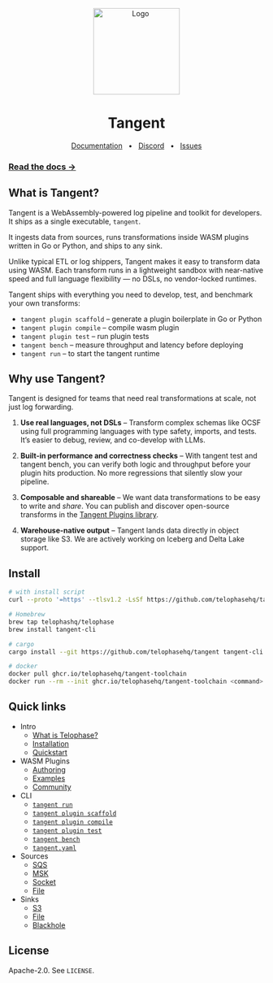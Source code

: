 <p align="center">
  <img src="https://github.com/user-attachments/assets/7da02584-0a4e-4e41-af6d-61cb081029c4" alt="Logo" height=170>
</p>
<h1 align="center">Tangent</h1>
<div align="center">
  <a href="https://docs.telophasehq.com">Documentation</a>
  <span>&nbsp;&nbsp;•&nbsp;&nbsp;</span>
  <a href="https://discord.gg/ZUHB3BRa8c">Discord</a>
  <span>&nbsp;&nbsp;•&nbsp;&nbsp;</span>
  <a href="https://github.com/telophasehq/tangent/issues/new">Issues</a>
</div>

### [Read the docs →](https://docs.telophasehq.com)

## What is Tangent?
Tangent is a WebAssembly-powered log pipeline and toolkit for developers. It ships as a single executable, `tangent`.

It ingests data from sources, runs transformations inside WASM plugins written in Go or Python, and ships to any sink.

Unlike typical ETL or log shippers, Tangent makes it easy to transform data using WASM. Each transform runs in a lightweight sandbox with near-native speed and full language flexibility — no DSLs, no vendor-locked runtimes.

Tangent ships with everything you need to develop, test, and benchmark your own transforms:
* `tangent plugin scaffold` – generate a plugin boilerplate in Go or Python
* `tangent plugin compile` – compile wasm plugin
* `tangent plugin test` – run plugin tests
* `tangent bench` – measure throughput and latency before deploying
* `tangent run` – to start the tangent runtime

## Why use Tangent?
Tangent is designed for teams that need real transformations at scale, not just log forwarding.

1. **Use real languages, not DSLs** – Transform complex schemas like OCSF using full programming languages with type safety, imports, and tests. It’s easier to debug, review, and co-develop with LLMs.

2. **Built-in performance and correctness checks** – With tangent test and tangent bench, you can verify both logic and throughput before your plugin hits production. No more regressions that silently slow your pipeline.

3. **Composable and shareable** – We want data transformations to be easy to write and _share_. You can publish and discover open-source transforms in the [Tangent Plugins library](https://github.com/telophasehq/tangent-plugins).

4. **Warehouse-native output** – Tangent lands data directly in object storage like S3. We are actively working on Iceberg and Delta Lake support.

## Install
```bash
# with install script
curl --proto '=https' --tlsv1.2 -LsSf https://github.com/telophasehq/tangent/releases/download/latest/tangent-cli-installer.sh | sh

# Homebrew
brew tap telophashq/telophase
brew install tangent-cli

# cargo
cargo install --git https://github.com/telophasehq/tangent tangent-cli

# docker
docker pull ghcr.io/telophasehq/tangent-toolchain
docker run --rm --init ghcr.io/telophasehq/tangent-toolchain <command>

```

## Quick links
* Intro
  * [What is Telophase?](https://docs.telophasehq.com/index)
  * [Installation](https://docs.telophasehq.com/installation)
  * [Quickstart](https://docs.telophasehq.com/quickstart)
* WASM Plugins
  * [Authoring](https://docs.telophasehq.com/plugins/authoring)
  * [Examples](https://docs.telophasehq.com/plugins/examples)
  * [Community](https://docs.telophasehq.com/plugins/community)
* CLI
  * [`tangent run`](https://docs.telophasehq.com/cli/run)
  * [`tangent plugin scaffold`](https://docs.telophasehq.com/cli/plugin/scaffold)
  * [`tangent plugin compile`](https://docs.telophasehq.com/cli/plugin/compile)
  * [`tangent plugin test`](https://docs.telophasehq.com/cli/plugin/test)
  * [`tangent bench`](https://docs.telophasehq.com/cli/bench)
  * [`tangent.yaml`](https://docs.telophasehq.com/cli/tangent-yaml)
* Sources
  * [SQS](https://docs.telophasehq.com/sources/sqs)
  * [MSK](https://docs.telophasehq.com/sources/msk)
  * [Socket](https://docs.telophasehq.com/sources/socket)
  * [File](https://docs.telophasehq.com/sources/file)
* Sinks
  * [S3](https://docs.telophasehq.com/sinks/s3)
  * [File](https://docs.telophasehq.com/sinks/file)
  * [Blackhole](https://docs.telophasehq.com/sinks/blackhole)


## License

Apache-2.0. See `LICENSE`.

